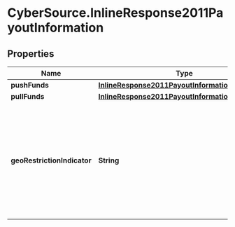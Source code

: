 # CyberSource.InlineResponse2011PayoutInformation

## Properties
Name | Type | Description | Notes
------------ | ------------- | ------------- | -------------
**pushFunds** | [**InlineResponse2011PayoutInformationPushFunds**](InlineResponse2011PayoutInformationPushFunds.md) |  | [optional] 
**pullFunds** | [**InlineResponse2011PayoutInformationPullFunds**](InlineResponse2011PayoutInformationPullFunds.md) |  | [optional] 
**geoRestrictionIndicator** | **String** | This field indicates if the recipient issuer can accept transactions from the originator country. Possible values:   - `Y`   - `N`  | [optional] 


